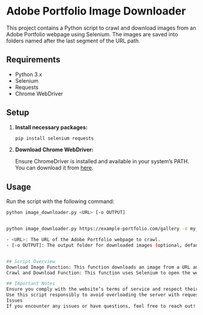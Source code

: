 # Adobe Portfolio Image Downloader

This project contains a Python script to crawl and download images from an Adobe Portfolio webpage using Selenium. The images are saved into folders named after the last segment of the URL path.

## Requirements

- Python 3.x
- Selenium
- Requests
- Chrome WebDriver

## Setup

1. **Install necessary packages:**

    ```sh
    pip install selenium requests
    ```

2. **Download Chrome WebDriver:**

    Ensure ChromeDriver is installed and available in your system’s PATH. You can download it from [here](https://sites.google.com/a/chromium.org/chromedriver/downloads).

## Usage

Run the script with the following command:

```sh
python image_downloader.py <URL> [-o OUTPUT]


python image_downloader.py https://example-portfolio.com/gallery -o my_images

- <URL>: The URL of the Adobe Portfolio webpage to crawl.
- [-o OUTPUT]: The output folder for downloaded images (optional, default is downloaded_images).


## Script Overview
Download Image Function: This function downloads an image from a URL and saves it to the specified folder with an incremented name.
Crawl and Download Function: This function uses Selenium to open the webpage, find lightbox elements, and download each image. It organizes the images into a folder named after the last segment of the URL path.

## Important Notes
Ensure you comply with the website’s terms of service and respect their robots.txt rules.
Use this script responsibly to avoid overloading the server with requests.
Issues
If you encounter any issues or have questions, feel free to reach out!
